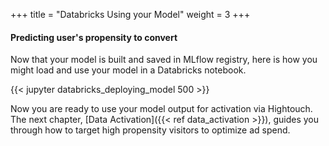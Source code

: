 +++
title = "Databricks Using your Model"
weight = 3
+++

#### Predicting user's propensity to convert

Now that your model is built and saved in MLflow registry, here is how you might load and use your model in a Databricks notebook.

{{< jupyter databricks_deploying_model 500 >}}

Now you are ready to use your model output for activation via Hightouch. The next chapter, [Data Activation]({{< ref data_activation >}}), guides you through how to target high propensity visitors to optimize ad spend.
